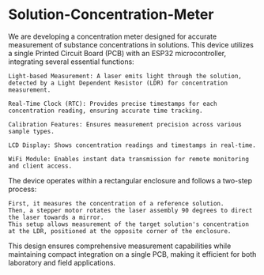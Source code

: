 # Solution-Concentration-Meter

We are developing a concentration meter designed for accurate measurement of substance concentrations in solutions. This device utilizes a single Printed Circuit Board (PCB) with an ESP32 microcontroller, integrating several essential functions:

    Light-based Measurement: A laser emits light through the solution, detected by a Light Dependent Resistor (LDR) for concentration measurement.

    Real-Time Clock (RTC): Provides precise timestamps for each concentration reading, ensuring accurate time tracking.

    Calibration Features: Ensures measurement precision across various sample types.

    LCD Display: Shows concentration readings and timestamps in real-time.

    WiFi Module: Enables instant data transmission for remote monitoring and client access.

The device operates within a rectangular enclosure and follows a two-step process:

    First, it measures the concentration of a reference solution.
    Then, a stepper motor rotates the laser assembly 90 degrees to direct the laser towards a mirror.
    This setup allows measurement of the target solution's concentration at the LDR, positioned at the opposite corner of the enclosure.

This design ensures comprehensive measurement capabilities while maintaining compact integration on a single PCB, making it efficient for both laboratory and field applications.
